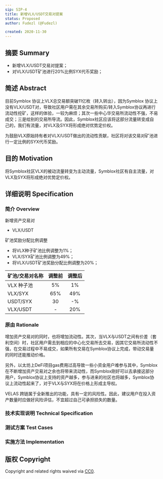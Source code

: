 ```yaml
---
sip: SIP-4
title: 新增VLX/USDT交易对提案
status: Proposed
author: Fudezl (@Fudezl)

created: 2020-11-30
---
```


<!--You can leave these HTML comments in your merged SIP and delete the visible duplicate text guides, they will not appear and may be helpful to refer to if you edit it again. This is the suggested template for new SIPs. Note that a SIP number will be assigned by an editor. When opening a pull request to submit your SIP, please use an abbreviated title in the filename, `sip-draft_title_abbrev.md`. The title should be 44 characters or less.-->

## 摘要 Summary

<!--"If you can't explain it simply, you don't understand it well enough." Simply describe the outcome the proposed changes intends to achieve. This should be non-technical and accessible to a casual community member.-->

- 新增VLX/USDT交易对提案；
- 对VLX/USDT矿池进行20%比例SYX代币奖励；

## 简述 Abstract

<!--A short (~200 word) description of the proposed change, the abstract should clearly describe the proposed change. This is what *will* be done if the SIP is implemented, not *why* it should be done or *how* it will be done. If the SIP proposes deploying a new contract, write, "we propose to deploy a new contract that will do x".-->

目前Symblox 协议上VLX总交易额突破11亿枚（转入转出），因为Symblox 协议上没有VLX/USDT对，导致社区用户需在其余交易所购买/转入Symblox协议再进行流动性挖矿，这样的体验，一较为麻烦；其次一些中心华交易所流动性不强，不易成交；三是给别的交易所导流。因此，Symblox社区应该将这部分流量转变成自己的，我们有流量，对VLX及SYX将形成绝对优势定价权。
 
为鼓励VLX原始持有者对VLX/USDT做出的流动性贡献，社区将对该交易对矿池进行一定比例的SYX代币奖励。

## 目的 Motivation

<!--This is the problem statement. This is the *why* of the SIP. It should clearly explain *why* the current state of the protocol is inadequate. It is critical that you explain *why* the change is needed, if the SIP proposes changing how something is calculated, you must address *why* the current calculation is innaccurate or wrong. This is not the place to describe how the SIP will address the issue!-->

将Symblox社区VLX的被动流量转变为主动流量，Symblox社区有自主流量，对VLX及SYX将形成绝对优势定价权。

## 详细说明 Specification

<!--The specification should describe the syntax and semantics of any new feature, there are five sections
1. Overview
2. Rationale
3. Technical Specification
4. Test Cases
5. Configurable Values
-->

### 简介 Overview

<!--This is a high level overview of *how* the SIP will solve the problem. The overview should clearly describe how the new feature will be implemented.-->

新增资产交易对
- VLX/USDT

矿池奖励分配比例调整
- 将VLX种子矿池比例调整为1%；
- VLX/SYX矿池比例调整为49%；
- 将VLX/USDT矿池奖励分配比例调整为20%；

|  矿池/交易对名称  | 调整前  | 调整后 |
|  ----  | :----:  | :----: |
| VLX 种子池 | 5% | 1% |
| VLX/SYX | 65% | 49% |
| USDT/SYX | 30 | -% |
| VLX/USDT | - | 20% |

### 原由 Rationale

<!--This is where you explain the reasoning behind how you propose to solve the problem. Why did you propose to implement the change in this way, what were the considerations and trade-offs. The rationale fleshes out what motivated the design and why particular design decisions were made. It should describe alternate designs that were considered and related work. The rationale may also provide evidence of consensus within the community, and should discuss important objections or concerns raised during discussion.-->

增加资产交易对的同时，也将增加流动性。其次，当VLX与USDT之间有价差（套利空间）时，社区用户需去到相应的中心化交易所去交易，因其它交易所流动性不强，在交易过程中不易成交，如果所有交易在Symblox协议上完成，带动交易量的同时还能推动价格。
 
另外，以太坊上DeFi项目gas费用过高导致一些小资金用户难参与其中，Symblox在不断增加资产交易对之余也将带来流动性，而Symblox刚好可以去承接这部分用户，Symblox协议上支持的资产越多，参与进来的社区也将越多，Symblox协议上流动性起来了，对于VLX与SYX将在价格上形成主导权。
 
VELAS 跨链属于全新推出的功能，具有一定的风险性。因此，建议用户在投入资产数量时应做好风险评估，不宜超过自己可承担损失的数量。

### 技术实现说明 Technical Specification

<!--The technical specification should outline the public API of the changes proposed. That is, changes to any of the interfaces Synthetix currently exposes or the creations of new ones.-->



### 测试方案 Test Cases

<!--Test cases for an implementation are mandatory for SIPs but can be included with the implementation..-->



### 实施方法 Implementation

<!--Please list all values configurable under this implementation.-->



## 版权 Copyright

Copyright and related rights waived via [CC0](https://creativecommons.org/publicdomain/zero/1.0/).
